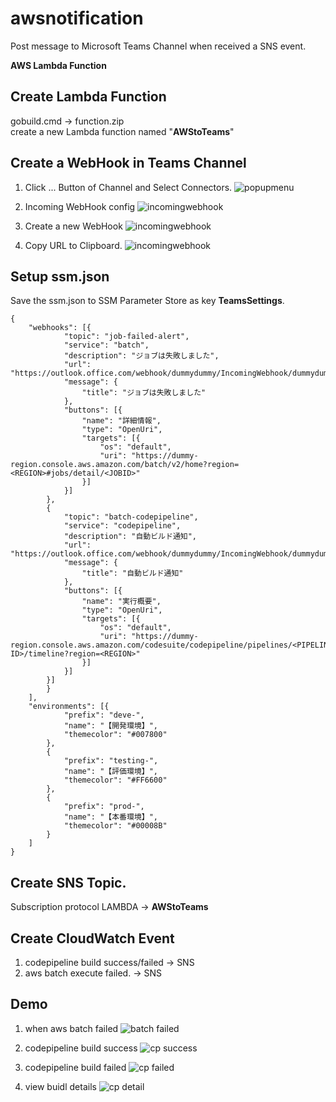 # awsnotification
Post message to Microsoft Teams Channel when received a SNS event.

**AWS Lambda Function**
## Create Lambda Function
gobuild.cmd -> function.zip
<br>
create a new Lambda function named "**AWStoTeams**"

## Create a WebHook in Teams Channel
1. Click ... Button of Channel and Select Connectors.
![popupmenu](https://github.com/cereskou/awsnotification/blob/main/images/popupmenu.png)

2. Incoming WebHook config
![incomingwebhook](https://github.com/cereskou/awsnotification/blob/main/images/webhook.png)

3. Create a new WebHook
![incomingwebhook](https://github.com/cereskou/awsnotification/blob/main/images/incoming.png)

4. Copy URL to Clipboard.
![incomingwebhook](https://github.com/cereskou/awsnotification/blob/main/images/incoming-done.png)

## Setup ssm.json
Save the ssm.json to SSM Parameter Store as key **TeamsSettings**.
```
{
	"webhooks": [{
            "topic": "job-failed-alert",
            "service": "batch",
			"description": "ジョブは失敗しました",
			"url": "https://outlook.office.com/webhook/dummydummy/IncomingWebhook/dummydummy",
			"message": {
				"title": "ジョブは失敗しました"
			},
			"buttons": [{
				"name": "詳細情報",
				"type": "OpenUri",
				"targets": [{
					"os": "default",
					"uri": "https://dummy-region.console.aws.amazon.com/batch/v2/home?region=<REGION>#jobs/detail/<JOBID>"
				}]
			}]
		},
		{
			"topic": "batch-codepipeline",
            "service": "codepipeline",
			"description": "自動ビルド通知",
			"url": "https://outlook.office.com/webhook/dummydummy/IncomingWebhook/dummydummy2",
			"message": {
				"title": "自動ビルド通知"
			},
			"buttons": [{
				"name": "実行概要",
				"type": "OpenUri",
				"targets": [{
					"os": "default",
					"uri": "https://dummy-region.console.aws.amazon.com/codesuite/codepipeline/pipelines/<PIPELINE>/executions/<EXECUTION-ID>/timeline?region=<REGION>"
				}]
			}]
		}]
		}
	],
	"environments": [{
			"prefix": "deve-",
			"name": "【開発環境】",
			"themecolor": "#007800"
		},
		{
			"prefix": "testing-",
			"name": "【評価環境】",
			"themecolor": "#FF6600"
		},
		{
			"prefix": "prod-",
			"name": "【本番環境】",
			"themecolor": "#00008B"
		}
	]
}
```

## Create SNS Topic.
Subscription protocol LAMBDA -> **AWStoTeams**

## Create CloudWatch Event
1. codepipeline build success/failed -> SNS
1. aws batch execute failed. -> SNS

## Demo
1. when aws batch failed
![batch failed](https://github.com/cereskou/awsnotification/blob/main/images/batch-failed.png)

2. codepipeline build success
![cp success](https://github.com/cereskou/awsnotification/blob/main/images/cp-success.png)

3. codepipeline build failed
![cp failed](https://github.com/cereskou/awsnotification/blob/main/images/cp-failed.png)

4. view buidl details
![cp detail](https://github.com/cereskou/awsnotification/blob/main/images/cp-detail.png)

